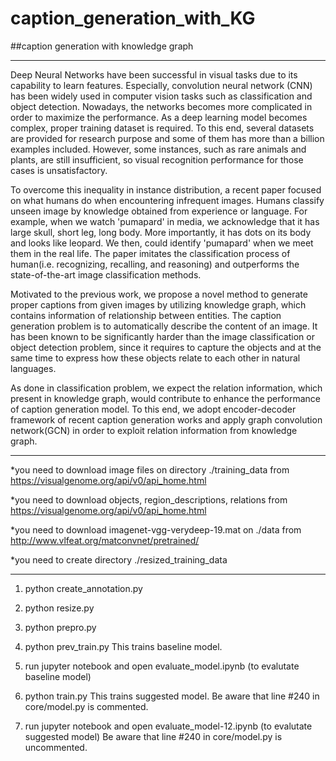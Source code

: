 # caption_generation_with_KG
##caption generation with knowledge graph

--------

Deep Neural Networks have been successful in visual tasks due to its capability to learn features. Especially, convolution neural network (CNN) has been widely used in computer vision tasks such as classification and object detection. Nowadays, the networks becomes more complicated in order to maximize the performance. As a deep learning model becomes complex, proper training dataset is required. To this end, several datasets are provided for research purpose and some of them has more than a billion examples included. However, some instances, such as rare animals and plants, are still insufficient, so visual recognition performance for those cases is unsatisfactory.

To overcome this inequality in instance distribution, a recent paper focused on what humans do when encountering infrequent images. Humans classify unseen image by knowledge obtained from experience or language. For example, when we watch 'pumapard' in media, we acknowledge that it has large skull, short leg, long body. More importantly, it has dots on its body and looks like leopard. We then, could identify 'pumapard' when we meet them in the real life. The paper imitates the classification process of human(i.e. recognizing, recalling, and reasoning) and outperforms the state-of-the-art image classification methods.

Motivated to the previous work, we propose a novel method to generate proper captions from given images by utilizing knowledge graph, which contains information of relationship between entities. The caption generation problem is to automatically describe the content of an image. It has been known to be significantly harder than the image classification or object detection problem, since it requires to capture the objects and at the same time to express how these objects relate to each other in natural languages.

As done in classification problem, we expect the relation information, which present in knowledge graph, would contribute to enhance the performance of caption generation model. To this end, we adopt encoder-decoder framework of recent caption generation works and apply graph convolution network(GCN) in order to exploit relation information from knowledge graph.

---------

*you need to download image files on directory ./training_data from <https://visualgenome.org/api/v0/api_home.html>

*you need to download objects, region_descriptions, relations from <https://visualgenome.org/api/v0/api_home.html>

*you need to download imagenet-vgg-verydeep-19.mat on ./data from <http://www.vlfeat.org/matconvnet/pretrained/>

*you need to create directory ./resized_training_data

---------

1. python create_annotation.py
2. python resize.py
3. python prepro.py
4. python prev_train.py
	This trains baseline model.
5. run jupyter notebook and open evaluate_model.ipynb (to evalutate baseline model)

6. python train.py
	This trains suggested model.
	Be aware that line #240 in core/model.py is commented.
7. run jupyter notebook and open evaluate_model-12.ipynb (to evalutate suggested model)
	Be aware that line #240 in core/model.py is uncommented.
